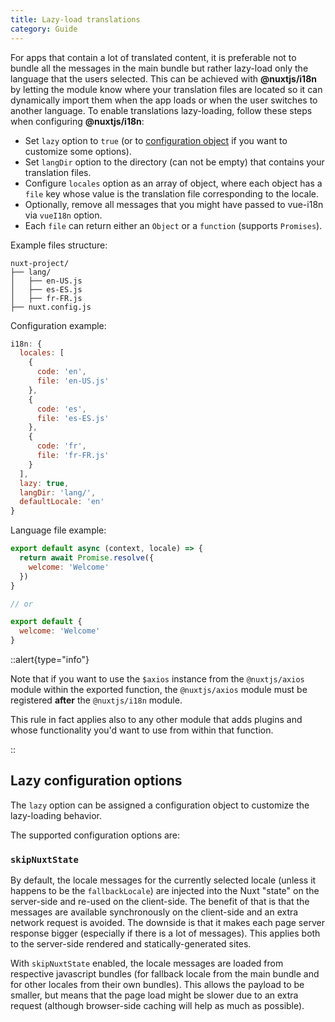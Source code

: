 ```yaml
---
title: Lazy-load translations
category: Guide
---
```


For apps that contain a lot of translated content, it is preferable not to bundle all the messages in the main bundle but rather lazy-load only the language that the users selected.
This can be achieved with **@nuxtjs/i18n** by letting the module know where your translation files are located so it can dynamically import them when the app loads or when the user switches to another language.
To enable translations lazy-loading, follow these steps when configuring **@nuxtjs/i18n**:

* Set `lazy` option to `true` (or to [configuration object](#lazy-configuration-options) if you want to customize some options).
* Set `langDir` option to the directory (can not be empty) that contains your translation files.
* Configure `locales` option as an array of object, where each object has a `file` key whose value is the translation file corresponding to the locale.
* Optionally, remove all messages that you might have passed to vue-i18n via `vueI18n` option.
* Each `file` can return either an `Object` or a `function` (supports `Promises`).

Example files structure:

```
nuxt-project/
├── lang/
│   ├── en-US.js
│   ├── es-ES.js
│   ├── fr-FR.js
├── nuxt.config.js
```

Configuration example:

```js {}[nuxt.config.js]
i18n: {
  locales: [
    {
      code: 'en',
      file: 'en-US.js'
    },
    {
      code: 'es',
      file: 'es-ES.js'
    },
    {
      code: 'fr',
      file: 'fr-FR.js'
    }
  ],
  lazy: true,
  langDir: 'lang/',
  defaultLocale: 'en'
}
```

Language file example:

```js {}[lang/en-US.js]
export default async (context, locale) => {
  return await Promise.resolve({
    welcome: 'Welcome'
  })
}

// or

export default {
  welcome: 'Welcome'
}
```

::alert{type="info"}

Note that if you want to use the `$axios` instance from the `@nuxtjs/axios` module within the exported function, the `@nuxtjs/axios` module must be registered **after** the `@nuxtjs/i18n` module.

This rule in fact applies also to any other module that adds plugins and whose functionality you'd want to use from within that function.

::

## Lazy configuration options

The `lazy` option can be assigned a configuration object to customize the lazy-loading behavior.

The supported configuration options are:

### `skipNuxtState`

By default, the locale messages for the currently selected locale (unless it happens to be the `fallbackLocale`) are injected into the Nuxt "state" on the server-side and re-used on the client-side. The benefit of that is that the messages are available synchronously on the client-side and an extra network request is avoided. The downside is that it makes each page server response bigger (especially if there is a lot of messages). This applies both to the server-side rendered and statically-generated sites.

With `skipNuxtState` enabled, the locale messages are loaded from respective javascript bundles (for fallback locale from the main bundle and for other locales from their own bundles). This allows the payload to be smaller, but means that the page load might be slower due to an extra request (although browser-side caching will help as much as possible).
